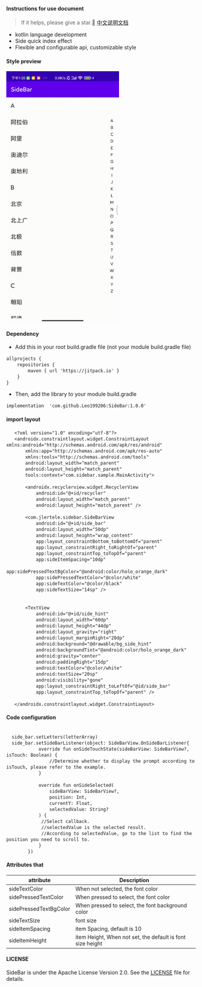 #### Instructions for use document
> If it helps, please give a star.🤩
[中文说明文档](https://raw.githubusercontent.com/Leo199206/SideBar/main/README.md)

+ kotlin language development
+ Side quick index effect
+ Flexible and configurable api, customizable style

#### Style preview
<img src="https://raw.githubusercontent.com/Leo199206/SideBar/main/image/device-2021-02-19-132024.gif" width="300" heght="500" align=center />


#### Dependency
+ Add this in your root build.gradle file (not your module build.gradle file)

```
allprojects {
    repositories {
        maven { url 'https://jitpack.io' }
    }
}
```

+ Then, add the library to your module build.gradle

```
implementation  'com.github.Leo199206:SideBar:1.0.0'
```

#### import layout
```
   <?xml version="1.0" encoding="utf-8"?>
   <androidx.constraintlayout.widget.ConstraintLayout xmlns:android="http://schemas.android.com/apk/res/android"
       xmlns:app="http://schemas.android.com/apk/res-auto"
       xmlns:tools="http://schemas.android.com/tools"
       android:layout_width="match_parent"
       android:layout_height="match_parent"
       tools:context="com.sidebar.sample.MainActivity">
   
       <androidx.recyclerview.widget.RecyclerView
           android:id="@+id/recycler"
           android:layout_width="match_parent"
           android:layout_height="match_parent" />
   
       <com.jlertele.sidebar.SideBarView
           android:id="@+id/side_bar"
           android:layout_width="50dp"
           android:layout_height="wrap_content"
           app:layout_constraintBottom_toBottomOf="parent"
           app:layout_constraintRight_toRightOf="parent"
           app:layout_constraintTop_toTopOf="parent"
           app:sideItemSpacing="10dp"
           app:sidePressedTextBgColor="@android:color/holo_orange_dark"
           app:sidePressedTextColor="@color/white"
           app:sideTextColor="@color/black"
           app:sideTextSize="14sp" />
   
   
       <TextView
           android:id="@+id/side_hint"
           android:layout_width="60dp"
           android:layout_height="44dp"
           android:layout_gravity="right"
           android:layout_marginRight="20dp"
           android:background="@drawable/bg_side_hint"
           android:backgroundTint="@android:color/holo_orange_dark"
           android:gravity="center"
           android:paddingRight="15dp"
           android:textColor="@color/white"
           android:textSize="20sp"
           android:visibility="gone"
           app:layout_constraintRight_toLeftOf="@id/side_bar"
           app:layout_constraintTop_toTopOf="parent" />
   
   </androidx.constraintlayout.widget.ConstraintLayout>
```
#### Code configuration

```

  side_bar.setLetters(letterArray)
  side_bar.setSideBarListener(object: SideBarView.OnSideBarListener{
            override fun onSideTouchState(sideBarView: SideBarView?, isTouch: Boolean) {
                //Determine whether to display the prompt according to isTouch, please refer to the example.
            }

            override fun onSideSelected(
                sideBarView: SideBarView?,
                position: Int,
                currentY: Float,
                selectedValue: String?
            ) {
             //Select callback.
             //selectedValue is the selected result.
             //According to selectedValue, go to the list to find the position you need to scroll to.
            }
        })

```

#### Attributes that

| attribute  | Description |
| --- | --- |
| sideTextColor | When not selected, the font color |
| sidePressedTextColor | When pressed to select, the font color |
| sidePressedTextBgColor | When pressed to select, the font background color |
| sideTextSize | font size | 
| sideItemSpacing | item Spacing, default is 10 |
| sideItemHeight | item Height, When not set, the default is font size height |

#### LICENSE
SideBar is under the Apache License Version 2.0. See the [LICENSE](https://raw.githubusercontent.com/Leo199206/SideBar/main/LICENSE) file for details.